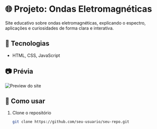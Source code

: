 # 🌐 Projeto: Ondas Eletromagnéticas

Site educativo sobre ondas eletromagnéticas, explicando o espectro, aplicações e curiosidades de forma clara e interativa.

## 🚀 Tecnologias
- HTML, CSS, JavaScript

## 📷 Prévia
![Preview do site](./screenshot.png)

## 📖 Como usar
1. Clone o repositório
   ```bash
   git clone https://github.com/seu-usuario/seu-repo.git
